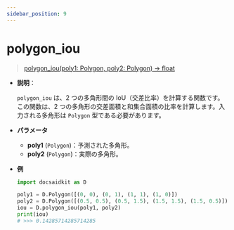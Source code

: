 ```yaml
---
sidebar_position: 9
---
```


# polygon_iou

> [polygon_iou(poly1: Polygon, poly2: Polygon) -> float](https://github.com/DocsaidLab/DocsaidKit/blob/6db820b92e709b61f1848d7583a3fa856b02716f/docsaidkit/structures/functionals.py#L166)

- **説明**：

  `polygon_iou` は、2 つの多角形間の IoU（交差比率）を計算する関数です。この関数は、2 つの多角形の交差面積と和集合面積の比率を計算します。入力される多角形は `Polygon` 型である必要があります。

- **パラメータ**

  - **poly1** (`Polygon`)：予測された多角形。
  - **poly2** (`Polygon`)：実際の多角形。

- **例**

  ```python
  import docsaidkit as D

  poly1 = D.Polygon([(0, 0), (0, 1), (1, 1), (1, 0)])
  poly2 = D.Polygon([(0.5, 0.5), (0.5, 1.5), (1.5, 1.5), (1.5, 0.5)])
  iou = D.polygon_iou(poly1, poly2)
  print(iou)
  # >>> 0.14285714285714285
  ```
